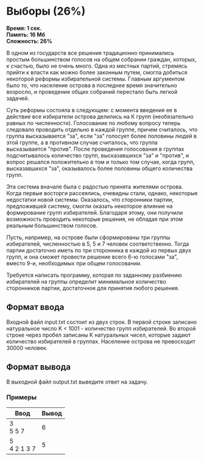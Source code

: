 <h1 class="title">Выборы (26%)</h1>
<p><b>Время: 1 сек.<br>Память: 16 Мб<br>Сложность: 26%</b></p>
<p>В одном из государств все решения традиционно принимались простым большинством голосов на общем собрании граждан, которых, к счастью, было не очень много. Одна из местных партий, стремясь прийти к власти как можно более законным путем, смогла добиться некоторой реформы избирательной системы. Главным аргументом было то, что население острова в последнее время значительно возросло, и проведение общих собраний перестало быть легкой задачей.</p>
<p>Суть реформы состояла в следующем: с момента введения ее в действие все избиратели острова делились на K групп (необязательно равных по численности). Голосование по любому вопросу теперь следовало проводить отдельно в каждой группе, причем считалось, что группа высказывается "за", если "за" голосует более половины людей в этой группе, а в противном случае считалось, что группа высказывается "против". После проведения голосования в группах подсчитывалось количество групп, высказавшихся "за" и "против", и вопрос решался положительно в том и только том случае, когда групп, высказавшихся "за", оказывалось более половины общего количества групп.</p>
<p>Эта система вначале была с радостью принята жителями острова. Когда первые восторги рассеялись, очевидны стали, однако, некоторые недостатки новой системы. Оказалось, что сторонники партии, предложившей систему, смогли оказать некоторое влияние на формирование групп избирателей. Благодаря этому, они получили возможность проводить некоторые решения, не обладая при этом реальным большинством голосов.</p>
<p>Пусть, например, на острове были сформированы три группы избирателей, численностью в 5, 5 и 7 человек соответственно. Тогда партии достаточно иметь по три сторонника в каждой из первых двух групп, и она сможет провести решение всего 6-ю голосами "за", вместо 9-и, необходимых при общем голосовании.</p>
<p>Требуется написать программу, которая по заданному разбиению избирателей на группы определит минимальное количество сторонников партии, достаточное для принятия любого решения.</p>
<h2>Формат ввода</h2>
<p>Входной файл input.txt состоит из двух строк. В первой строке записано натуральное число K < 1001 - количество групп избирателей. Во второй строке через пробел записаны K натуральных чисел, которые задают количество избирателей в группах. Население острова не превосходит 30000 человек.</p>
<h2>Формат вывода</h2>
<p>В выходной файл output.txt выведите ответ на задачу.</p>
<h3>Примеры</h3>
<table class="sample-tests">
  <thead>
     <tr>
        <th>Ввод</th>
        <th>Вывод</th>
     </tr>
  </thead>
  <tbody>
     <tr>
        <td>3<br>
            5 5 7</td>
        <td>6</td>
     </tr>
     <tr>
         <td>5<br>
             4 2 1 3 7</td>
         <td>5</td>
     </tr>
  </tbody>
</table>